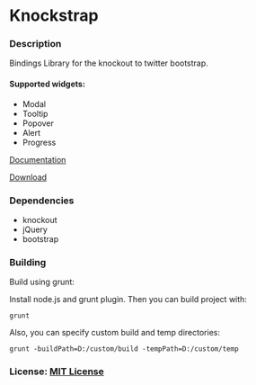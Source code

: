 Knockstrap
==========

### Description

Bindings Library for the knockout to twitter bootstrap.

#### Supported widgets:

- Modal
- Tooltip
- Popover
- Alert
- Progress

[Documentation]()

[Download]()

### Dependencies

- knockout
- jQuery
- bootstrap

### Building
Build using grunt:

Install node.js and grunt plugin. Then you can build project with:

	grunt

Also, you can specify custom build and temp directories:

	grunt -buildPath=D:/custom/build -tempPath=D:/custom/temp

### License: [MIT License](http://www.opensource.org/licenses/mit-license.php)